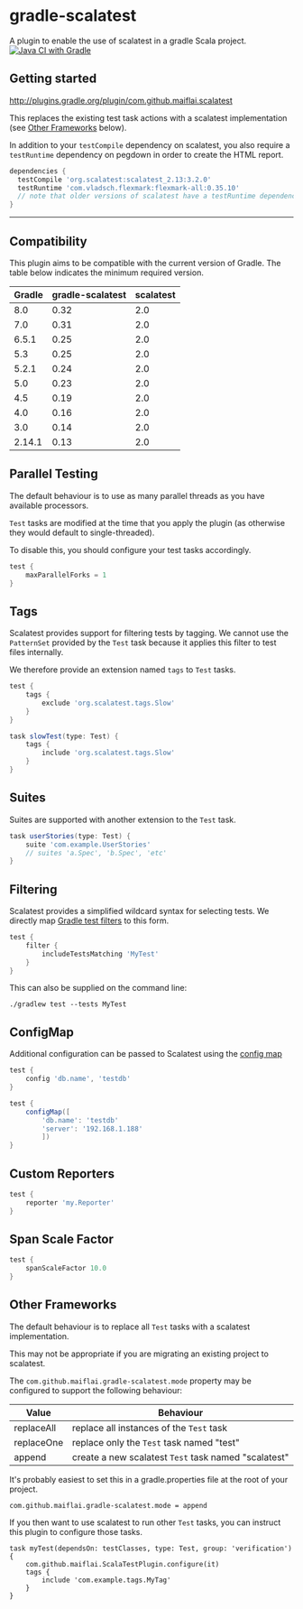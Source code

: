 gradle-scalatest
================
A plugin to enable the use of scalatest in a gradle Scala project. [![Java CI with Gradle](https://github.com/maiflai/gradle-scalatest/actions/workflows/gradle.yml/badge.svg)](https://github.com/maiflai/gradle-scalatest/actions/workflows/gradle.yml)

Getting started
---------------
http://plugins.gradle.org/plugin/com.github.maiflai.scalatest

This replaces the existing test task actions with a scalatest implementation (see [Other Frameworks](#other-frameworks) below).

In addition to your `testCompile` dependency on scalatest, you also require a `testRuntime` dependency on pegdown in
order to create the HTML report.

```groovy
dependencies {
  testCompile 'org.scalatest:scalatest_2.13:3.2.0'
  testRuntime 'com.vladsch.flexmark:flexmark-all:0.35.10'
  // note that older versions of scalatest have a testRuntime dependency on pegdown to produce HTML reports.
}
```
---

Compatibility
-------------
This plugin aims to be compatible with the current version of Gradle. 
The table below indicates the minimum required version.

|Gradle|gradle-scalatest|scalatest|
|------|----------------|---------|
|8.0   |0.32            |2.0      |
|7.0   |0.31            |2.0      |
|6.5.1 |0.25            |2.0      |
|5.3   |0.25            |2.0      |
|5.2.1 |0.24            |2.0      |
|5.0   |0.23            |2.0      |
|4.5   |0.19            |2.0      |
|4.0   |0.16            |2.0      |
|3.0   |0.14            |2.0      |
|2.14.1|0.13            |2.0      |

Parallel Testing
----------------
The default behaviour is to use as many parallel threads as you have available processors.

`Test` tasks are modified at the time that you apply the plugin (as otherwise they would default to single-threaded).

To disable this, you should configure your test tasks accordingly.

```groovy
test {
    maxParallelForks = 1
}
```

Tags
----
Scalatest provides support for filtering tests by tagging. We cannot use the `PatternSet` provided by the `Test`
task because it applies this filter to test files internally.

We therefore provide an extension named `tags` to `Test` tasks.

```groovy
test {
    tags {
        exclude 'org.scalatest.tags.Slow'
    }
}

task slowTest(type: Test) {
    tags {
        include 'org.scalatest.tags.Slow'
    }
}
```

Suites
------
Suites are supported with another extension to the `Test` task.
```groovy
task userStories(type: Test) {
    suite 'com.example.UserStories'
    // suites 'a.Spec', 'b.Spec', 'etc'
}
```

Filtering
---------
Scalatest provides a simplified wildcard syntax for selecting tests. 
We directly map [Gradle test filters](https://docs.gradle.org/current/javadoc/org/gradle/api/tasks/testing/TestFilter.html) to this form.

```groovy
test {
    filter {
        includeTestsMatching 'MyTest'
    }
}
```

This can also be supplied on the command line:

```
./gradlew test --tests MyTest
```

ConfigMap
---------
Additional configuration can be passed to Scalatest using the [config map](http://www.scalatest.org/user_guide/using_the_runner#configMapSection)

```groovy 
test {
    config 'db.name', 'testdb'
}
```

```groovy 
test {
    configMap([
        'db.name': 'testdb'
        'server': '192.168.1.188'
        ])
}
```

Custom Reporters
----------------
```groovy
test {
    reporter 'my.Reporter'
}
```

Span Scale Factor
----------------
```groovy
test {
    spanScaleFactor 10.0
}
```

Other Frameworks
----------------
The default behaviour is to replace all `Test` tasks with a scalatest implementation.

This may not be appropriate if you are migrating an existing project to scalatest.

The `com.github.maiflai.gradle-scalatest.mode` property may be configured to support the following behaviour:

|Value        |Behaviour                                              |
|-------------|-------------------------------------------------------|
|replaceAll   |replace all instances of the `Test` task               |
|replaceOne   |replace only the `Test` task named "test"              |
|append       |create a new scalatest `Test` task named "scalatest"   |

It's probably easiest to set this in a gradle.properties file at the root of your project.

```
com.github.maiflai.gradle-scalatest.mode = append
```

If you then want to use scalatest to run other `Test` tasks, you can instruct this plugin to configure those tasks.

```
task myTest(dependsOn: testClasses, type: Test, group: 'verification') {
    com.github.maiflai.ScalaTestPlugin.configure(it)
    tags {
        include 'com.example.tags.MyTag'
    }
}
```
